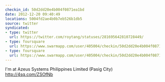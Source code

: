 ```yaml
---
checkin_id: 50d2dd20e4b004f0871ea1bd
date: 2012-12-20 09:40:49
locations: 5004fd2ae4b0b7eb526b1db5
source: twitter
syndicated:
- type: twitter
  url: https://twitter.com/roytang/statuses/281695642810728449/
- type: foursquare
  url: https://www.swarmapp.com/user/405004/checkin/50d2dd20e4b004f0871ea1bd?s=cJZyfXnwPZukTETSz4USVr4OeGw&ref=tw
- type: foursquare
  url: https://www.swarmapp.com/user/405004/checkin/50d2dd20e4b004f0871ea1bd?s=cJZyfXnwPZukTETSz4USVr4OeGw&ref=tw
---
```


I'm at Azeus Systems Philippines Limited (Pasig City) http://4sq.com/ZSOfNb